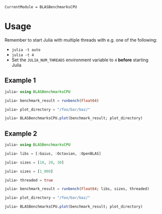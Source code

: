 ```@meta
CurrentModule = BLASBenchmarksCPU
```

# Usage

Remember to start Julia with multiple threads with e.g. one of the following:
- `julia -t auto`
- `julia -t 4`
- Set the `JULIA_NUM_THREADS` environment variable to `4` **before** starting Julia

## Example 1

```julia
julia> using BLASBenchmarksCPU

julia> benchmark_result = runbench(Float64)

julia> plot_directory = "/foo/bar/baz/"

julia> BLASBenchmarksCPU.plot(benchmark_result; plot_directory)
```

## Example 2

```julia
julia> using BLASBenchmarksCPU

julia> libs = [:Gaius, :Octavian, :OpenBLAS]

julia> sizes = [10, 20, 30]

julia> sizes = [1_000]

julia> threaded = true

julia> benchmark_result = runbench(Float64; libs, sizes, threaded)

julia> plot_directory = "/foo/bar/baz/"

julia> BLASBenchmarksCPU.plot(benchmark_result; plot_directory)
```
